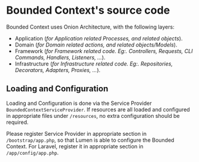 # Bounded Context's source code

Bounded Context uses Onion Architecture, with the following layers:

- Application (_for Application related Processes, and related objects_).
- Domain (_for Domain related actions, and related objects/Models_).
- Framework (_for Framework related code. Eg:. Controllers, Requests, CLI Commands, Handlers, Listeners, ..._).
- Infrastructure (_for Infrastructure related code. Eg:. Repositories, Decorators, Adapters, Proxies, ..._).

## Loading and Configuration

Loading and Configuration is done via the Service Provider `BoundedContextServiceProvider`.
If resources are all loaded and configured in appropriate files under `/resources`, no extra configuration
should be required.

Please register Service Provider in appropriate section in `/bootstrap/app.php`, so that Lumen is able to configure
the Bounded Context. For Laravel, register it in appropriate section in `/app/config/app.php`.
